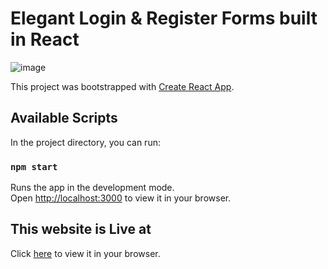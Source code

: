 # Elegant Login & Register Forms built in React
![image](https://user-images.githubusercontent.com/55230372/230083176-3d0f5c52-7838-4ff4-a413-2c86500f6f0f.png)

This project was bootstrapped with [Create React App](https://github.com/facebook/create-react-app).

## Available Scripts

In the project directory, you can run:

### `npm start`

Runs the app in the development mode.\
Open [http://localhost:3000](http://localhost:3000) to view it in your browser.


## This website is Live at

Click [here](https://realtime-ticketing.netlify.app/) to view it in your browser.

